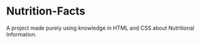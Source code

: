 # Nutrition-Facts
A project made purely using knowledge in HTML and CSS about Nutritional Information.
